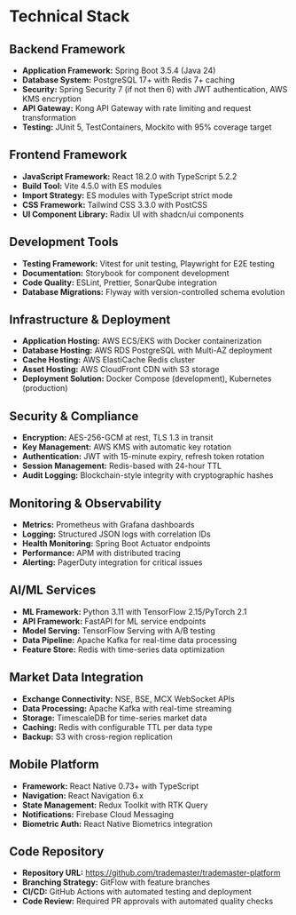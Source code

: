 # Technical Stack

## Backend Framework
- **Application Framework:** Spring Boot 3.5.4 (Java 24)
- **Database System:** PostgreSQL 17+ with Redis 7+ caching
- **Security:** Spring Security 7 (if not then 6) with JWT authentication, AWS KMS encryption
- **API Gateway:** Kong API Gateway with rate limiting and request transformation
- **Testing:** JUnit 5, TestContainers, Mockito with 95% coverage target

## Frontend Framework
- **JavaScript Framework:** React 18.2.0 with TypeScript 5.2.2
- **Build Tool:** Vite 4.5.0 with ES modules
- **Import Strategy:** ES modules with TypeScript strict mode
- **CSS Framework:** Tailwind CSS 3.3.0 with PostCSS
- **UI Component Library:** Radix UI with shadcn/ui components

## Development Tools
- **Testing Framework:** Vitest for unit testing, Playwright for E2E testing
- **Documentation:** Storybook for component development
- **Code Quality:** ESLint, Prettier, SonarQube integration
- **Database Migrations:** Flyway with version-controlled schema evolution

## Infrastructure & Deployment
- **Application Hosting:** AWS ECS/EKS with Docker containerization
- **Database Hosting:** AWS RDS PostgreSQL with Multi-AZ deployment
- **Cache Hosting:** AWS ElastiCache Redis cluster
- **Asset Hosting:** AWS CloudFront CDN with S3 storage
- **Deployment Solution:** Docker Compose (development), Kubernetes (production)

## Security & Compliance
- **Encryption:** AES-256-GCM at rest, TLS 1.3 in transit
- **Key Management:** AWS KMS with automatic key rotation
- **Authentication:** JWT with 15-minute expiry, refresh token rotation
- **Session Management:** Redis-based with 24-hour TTL
- **Audit Logging:** Blockchain-style integrity with cryptographic hashes

## Monitoring & Observability
- **Metrics:** Prometheus with Grafana dashboards
- **Logging:** Structured JSON logs with correlation IDs
- **Health Monitoring:** Spring Boot Actuator endpoints
- **Performance:** APM with distributed tracing
- **Alerting:** PagerDuty integration for critical issues

## AI/ML Services
- **ML Framework:** Python 3.11 with TensorFlow 2.15/PyTorch 2.1
- **API Framework:** FastAPI for ML service endpoints
- **Model Serving:** TensorFlow Serving with A/B testing
- **Data Pipeline:** Apache Kafka for real-time data processing
- **Feature Store:** Redis with time-series data optimization

## Market Data Integration
- **Exchange Connectivity:** NSE, BSE, MCX WebSocket APIs
- **Data Processing:** Apache Kafka with real-time streaming
- **Storage:** TimescaleDB for time-series market data
- **Caching:** Redis with configurable TTL per data type
- **Backup:** S3 with cross-region replication

## Mobile Platform
- **Framework:** React Native 0.73+ with TypeScript
- **Navigation:** React Navigation 6.x
- **State Management:** Redux Toolkit with RTK Query
- **Notifications:** Firebase Cloud Messaging
- **Biometric Auth:** React Native Biometrics integration

## Code Repository
- **Repository URL:** https://github.com/trademaster/trademaster-platform
- **Branching Strategy:** GitFlow with feature branches
- **CI/CD:** GitHub Actions with automated testing and deployment
- **Code Review:** Required PR approvals with automated quality checks